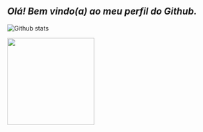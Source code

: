 ## __*Olá! Bem vindo(a) ao meu perfil do Github.*__
![Github stats](https://github-readme-stats.vercel.app/api?username=Jonasnascimento335&show_icons=true&theme=github_dark&border_radius=16&locale=pt-br&)

<img align="center" src="https://media.giphy.com/media/juua9i2c2fA0AIp2iq/giphy.gif" height="200" width="200"/>
